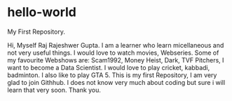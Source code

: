 # hello-world
My First Repository. 

Hi, Myself Raj Rajeshwer Gupta. I am a learner who learn micellaneous and not very useful things.
I would love to watch movies, Webseries. Some of my favourite Webshows are: Scam1992, Money Heist, Dark, TVF Pitchers, I want to become a Data Scientist.
I would love to play cricket, kabbadi, badminton. I also like to play GTA 5.
This is my first Repository, I am very glad to join Githhub. I does not know very much about coding but sure i will learn that very soon.
Thank you.
